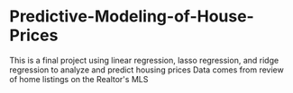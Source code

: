 # Predictive-Modeling-of-House-Prices
This is a final project using linear regression, lasso regression, and ridge regression to analyze and predict housing prices
Data comes from review of home listings on the Realtor's MLS
